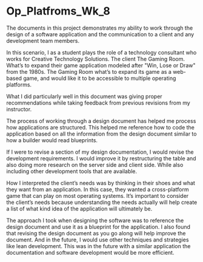 # Op_Platfroms_Wk_8
The documents in this project demonstrates my ability to work through the design of a software application and the communication to a client and any development team members.   

In this scenario, I as a student plays the role of a technology consultant who works for Creative Technology Solutions. The client The Gaming Room. What’s to expand their game application modeled after "Win, Lose or Draw" from the 1980s. The Gaming Room what’s to expand its game as a web-based game, and would like it to be accessible to multiple operating platforms.

What I did particularly well in this document was giving proper recommendations while taking feedback from previous revisions from my instructor. 

The process of working through a design document has helped me process how applications are structured. This helped me reference how to code the application based on all the information from the design document similar to how a builder would read blueprints.

If I were to revise a section of my design documentation, I would revise the development requirements. I would improve it by restructuring the table and also doing more research on the server side and client side. While also including other development tools that are available. 

How I interpreted the client’s needs was by thinking in their shoes and what they want from an application. In this case, they wanted a cross-platform game that can play on most operating systems. It’s important to consider the client’s needs because understanding the needs actually will help create a list of what kind idea of the application will ultimately be.

The approach I took when designing the software was to reference the design document and use it as a blueprint for the application. I also found that revising the design document as you go along will help improve the document. And in the future, I would use other techniques and strategies like lean development. This was in the future with a similar application the documentation and software development would be more efficient. 
